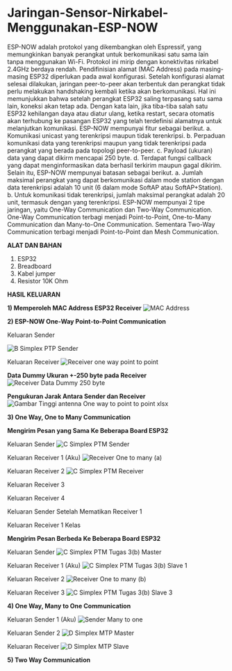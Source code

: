 # Jaringan-Sensor-Nirkabel-Menggunakan-ESP-NOW

ESP-NOW adalah protokol yang dikembangkan oleh Espressif, yang memungkinkan banyak perangkat untuk berkomunikasi satu sama lain tanpa menggunakan Wi-Fi. Protokol ini mirip dengan konektivitas nirkabel 2.4GHz berdaya rendah. Pendifinisian alamat (MAC Address) pada masing-masing ESP32 diperlukan pada awal konfigurasi. Setelah konfigurasi alamat selesai dilakukan, jaringan peer-to-peer akan terbentuk dan perangkat tidak perlu melakukan handshaking kembali ketika akan berkomunikasi. Hal ini memunjukkan bahwa setelah perangkat ESP32 saling terpasang satu sama lain, koneksi akan tetap ada. Dengan kata lain, jika tiba-tiba salah satu ESP32 kehilangan daya atau diatur ulang, ketika restart, secara otomatis akan terhubung ke pasangan ESP32 yang telah terdefinisi alamatnya untuk melanjutkan komunikasi.
ESP-NOW mempunyai fitur sebagai berikut.
a. Komunikasi unicast yang terenkripsi maupun tidak terenkripsi.
b. Perpaduan komunikasi data yang terenkripsi maupun yang tidak terenkripsi pada perangkat yang berada pada topologi peer-to-peer.
c. Payload (ukuran) data yang dapat dikirm mencapai 250 byte.
d. Terdapat fungsi callback yang dapat menginformasikan data berhasil terkirim maupun gagal dikirim.
Selain itu, ESP-NOW mempunyai batasan sebagai berikut.
a. Jumlah maksimal perangkat yang dapat berkomunikasi dalam mode station dengan data terenkripsi adalah 10 unit (6 dalam mode SoftAP atau SoftAP+Station).
b. Untuk komunikasi tidak terenkripsi, jumlah maksimal perangkat adalah 20 unit, termasuk dengan yang terenkripsi.
ESP-NOW mempunyai 2 tipe jaringan, yaitu One-Way Communication dan Two-Way Communication. One-Way Communication terbagi menjadi Point-to-Point, One-to-Many Communication dan Many-to-One Communication. Sementara Two-Way Communication terbagi menjadi Point-to-Point dan Mesh Communication.

**ALAT DAN BAHAN**
1) ESP32
2) Breadboard
3) Kabel jumper
4) Resistor 10K Ohm

**HASIL KELUARAN**

**1) Memperoleh MAC Address ESP32 Receiver**
   ![MAC Address](https://user-images.githubusercontent.com/118364435/206248766-90fccff1-2d21-45b1-985c-32f515150bb0.jpeg)


**2) ESP-NOW One-Way Point-to-Point Communication**
   
   Keluaran Sender
   
![B  Simplex PTP Sender](https://user-images.githubusercontent.com/118364435/210263182-1f75d640-de70-4a4e-97d3-d0d380d9bc63.png)



   Keluaran Receiver
   ![Receiver one way point to point](https://user-images.githubusercontent.com/118364435/206249400-a70ed2a4-f6b8-46f5-b6ef-b1801506354d.jpeg)
   
   
   **Data Dummy Ukuran +-250 byte pada Receiver**
   ![Receiver Data Dummy 250 byte](https://user-images.githubusercontent.com/118364435/206249952-47eb1f2e-0ecc-4f33-849e-4cf7716a46cf.jpeg)
   
   
   **Pengukuran Jarak Antara Sender dan Receiver**
   ![Gambar Tinggi antenna One way to point to point xlsx](https://user-images.githubusercontent.com/118364435/210261951-761b5321-669e-4fc0-823c-2b9944345291.png)

   
**3) One Way, One to Many Communication**

   **Mengirim Pesan yang Sama Ke Beberapa Board ESP32**
  
  Keluaran Sender
  ![C  Simplex PTM Sender](https://user-images.githubusercontent.com/118364435/210262013-7c4296aa-c2f2-449c-8968-e28fc0ad2f04.png)
        
        
  Keluaran Receiver 1 (Aku)
  ![Receiver One to many (a)](https://user-images.githubusercontent.com/118364435/206256450-e9c84540-2799-4772-9213-293b1802c539.jpeg)
                  
                  
  Keluaran Receiver 2
  ![C  Simplex PTM Receiver](https://user-images.githubusercontent.com/118364435/210262046-8aed3cf9-e532-4659-9eb0-cdb6053db34e.png)
        
        
  Keluaran Receiver 3
  
  
  Keluaran Receiver 4
          
  Keluaran Sender Setelah Mematikan Receiver 1
          
  Keluaran Receiver 1 Kelas
  
          
   **Mengirim Pesan Berbeda Ke Beberapa Board ESP32**
     
   Keluaran Sender
   ![C  Simplex PTM Tugas 3(b) Master](https://user-images.githubusercontent.com/118364435/210262603-6f2d8f88-7066-4209-9351-1ed68fb548f4.png)


   Keluaran Receiver 1 (Aku)
   ![C  Simplex PTM Tugas 3(b) Slave 1](https://user-images.githubusercontent.com/118364435/210262684-dbf0b2b6-1009-4e90-81d9-58def36275ce.png)
        
        
   Keluaran Receiver 2
   ![Receiver One to many (b)](https://user-images.githubusercontent.com/118364435/206256561-834c725e-d62e-4e39-bc3a-0944ed3b1777.jpeg)
   
   
   Keluaran Receiver 3
   ![C  Simplex PTM Tugas 3(b) Slave 3](https://user-images.githubusercontent.com/118364435/210262633-c5e9eaa7-15cb-458f-b285-cda627909679.png)
          
          
**4) One Way, Many to One Communication**

   Keluaran Sender 1 (Aku)
   ![Sender Many to one](https://user-images.githubusercontent.com/118364435/206255892-f2f618ec-95de-4e8c-9175-221b0f730c1f.jpeg)
    
    
   Keluaran Sender 2
   ![D  Simplex MTP Master](https://user-images.githubusercontent.com/118364435/210262725-f5fc17cd-c21b-46ad-9841-6357461b59d6.png)
  
     
   Keluaran Receiver
   ![D  Simplex MTP Slave](https://user-images.githubusercontent.com/118364435/210262748-81f3cc3c-855d-4151-b852-6f830f47dd8d.png)


     
**5) Two Way Communication**

     



